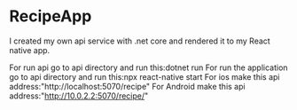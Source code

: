 # RecipeApp
I created my own api service with .net core and rendered it to my React native app.

For run api go to api directory and run this:dotnet run
For run the application go to api directory and run this:npx react-native start
For ios make this api address:"http://localhost:5070/recipe"
For Android make this api address:"http://10.0.2.2:5070/recipe/"
